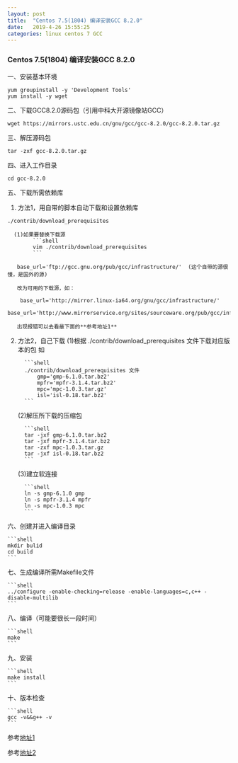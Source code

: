 ```yaml
---
layout: post
title:  "Centos 7.5(1804) 编译安装GCC 8.2.0"
date:   2019-4-26 15:55:25
categories: linux centos 7 GCC
---
```


### Centos 7.5(1804) 编译安装GCC 8.2.0

一、安装基本环境

```shell
yum groupinstall -y 'Development Tools'
yum install -y wget
```

二、下载GCC8.2.0源码包（引用中科大开源镜像站GCC）

```shell
wget https://mirrors.ustc.edu.cn/gnu/gcc/gcc-8.2.0/gcc-8.2.0.tar.gz
```

三、解压源码包 

```shell
tar -zxf gcc-8.2.0.tar.gz
```

四、进入工作目录 

```shell
cd gcc-8.2.0
```

五、下载所需依赖库  

   1. 方法1，用自带的脚本自动下载和设置依赖库 
	
```shell
./contrib/download_prerequisites
```
      (1)如果要替换下载源
            ```shell
            vim ./contrib/download_prerequisites
            ``` 
	    
       base_url='ftp://gcc.gnu.org/pub/gcc/infrastructure/'  (这个自带的源很慢，是国外的源) 
   
       改为可用的下载源，如： 
       
		base_url='http://mirror.linux-ia64.org/gnu/gcc/infrastructure/'
		base_url='http://www.mirrorservice.org/sites/sourceware.org/pub/gcc/infrastructure/'  
		
       出现报错可以去看最下面的**参考地址1** 
	    
   2. 方法2，自己下载
        (1)根据 ./contrib/download_prerequisites 文件下载对应版本的包
        如 
	
            ```shell
            ./contrib/download_prerequisites 文件
                gmp='gmp-6.1.0.tar.bz2'
                mpfr='mpfr-3.1.4.tar.bz2'
                mpc='mpc-1.0.3.tar.gz'
                isl='isl-0.18.tar.bz2'
            ``` 
	    
        (2)解压所下载的压缩包 
	
            ```shell
            tar -jxf gmp-6.1.0.tar.bz2
            tar -jxf mpfr-3.1.4.tar.bz2
            tar -zxf mpc-1.0.3.tar.gz
            tar -jxf isl-0.18.tar.bz2
            ``` 
	    
        (3)建立软连接 
	
            ```shell
            ln -s gmp-6.1.0 gmp
            ln -s mpfr-3.1.4 mpfr
            ln -s mpc-1.0.3 mpc
            ``` 
	    
六、创建并进入编译目录 

    ```shell
    mkdir bulid
    cd build
    ```

七、生成编译所需Makefile文件 

    ```shell
    ../configure -enable-checking=release -enable-languages=c,c++ -disable-multilib
    ``` 
    
八、编译（可能要很长一段时间） 

    ```shell
    make
    ``` 
    
九、安装 

    ```shell
    make install
    ``` 
    
十、版本检查 

    ```shell
    gcc -v&&g++ -v
    ```

参考[地址1](http://www.pianshen.com/article/650181603/) 

参考[地址2](https://blog.csdn.net/davidhopper/article/details/79681695)

